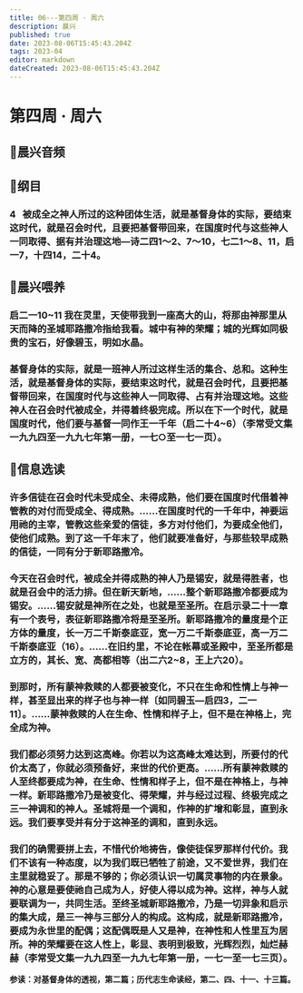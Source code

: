 ```yaml
---
title: 06---第四周 · 周六
description: 晨兴
published: true
date: 2023-08-06T15:45:43.204Z
tags: 2023-04
editor: markdown
dateCreated: 2023-08-06T15:45:43.204Z
---
```


# 第四周 · 周六
## 🎵晨兴音频

## 📖纲目

### 4   被成全之神人所过的这种团体生活，就是基督身体的实际，要结束这时代，就是召会时代，且要把基督带回来，在国度时代与这些神人一同取得、据有并治理这地—诗二四1～2、7～10，七二1～8、11，启一7，十四14，二十4。

## 📖晨兴喂养

### **启二一10~11	我在灵里，天使带我到一座高大的山，将那由神那里从天而降的圣城耶路撒冷指给我看。城中有神的荣耀；城的光辉如同极贵的宝石，好像碧玉，明如水晶。**

### 基督身体的实际，就是一班神人所过这样生活的集合、总和。这种生活，就是基督身体的实际，要结束这时代，就是召会时代，且要把基督带回来，在国度时代与这些神人一同取得、占有并治理这地。这些神人在召会时代被成全，并得着终极完成。所以在下一个时代，就是国度时代，他们要与基督一同作王一千年（启二十4~6）（李常受文集一九九四至一九九七年第一册，一七○至一七一页）。

## 📖信息选读

### 许多信徒在召会时代未受成全、未得成熟，他们要在国度时代借着神管教的对付而受成全、得成熟。……在国度时代的一千年中，神要运用祂的主宰，管教这些亲爱的信徒，多方对付他们，为要成全他们，使他们成熟。到了这一千年末了，他们就要准备好，与那些较早成熟的信徒，一同有分于新耶路撒冷。

### 今天在召会时代，被成全并得成熟的神人乃是锡安，就是得胜者，也就是召会中的活力排。但在新天新地，……整个新耶路撒冷都要成为锡安。……锡安就是神所在之处，也就是至圣所。在启示录二十一章有一个表号，表征新耶路撒冷将是至圣所。新耶路撒冷的量度是个正方体的量度，长一万二千斯泰底亚，宽一万二千斯泰底亚，高一万二千斯泰底亚（16）。……在旧约里，不论在帐幕或圣殿中，至圣所都是立方的，其长、宽、高都相等（出二六2~8，王上六20）。

### 到那时，所有蒙神救赎的人都要被变化，不只在生命和性情上与神一样，甚至显出来的样子也与神一样〔如同碧玉—启四3，二一11〕。……蒙神救赎的人在生命、性情和样子上，但不是在神格上，完全成为神。

### 我们都必须努力达到这高峰。你若以为这高峰太难达到，所要付的代价太高了，你就必须预备好，来世的代价更高。……所有蒙神救赎的人至终都要成为神，在生命、性情和样子上，但不是在神格上，与神一样。新耶路撒冷乃是被变化、得荣耀，并与经过过程、终极完成之三一神调和的神人。圣城将是一个调和，作神的扩增和彰显，直到永远。我们要享受并有分于这神圣的调和，直到永远。

### 我们的确需要拼上去，不惜代价地祷告，像使徒保罗那样付代价。我们不该有一种态度，以为我们既已牺牲了前途，又不爱世界，我们在主里就稳妥了。那是不够的；你必须认识一切属灵事物的内在景象。神的心意是要使祂自己成为人，好使人得以成为神。这样，神与人就要联调为一，共同生活。至终圣城新耶路撒冷，乃是一切异象和启示的集大成，是三一神与三部分人的构成。这构成，就是新耶路撒冷，要成为永世里的配偶；这配偶既是人又是神，在神性和人性里互为居所。神的荣耀要在这人性上，彰显、表明到极致，光辉烈烈，灿烂赫赫（李常受文集一九九四至一九九七年第一册，一七一至一七三页）。

**参读：对基督身体的透视，第二篇；历代志生命读经，第二、四、十一、十三篇。**
<!-- Google tag (gtag.js) -->
<script async src="https://www.googletagmanager.com/gtag/js?id=G-1P8709Z16T"></script>
<script>
  window.dataLayer = window.dataLayer || [];
  function gtag(){dataLayer.push(arguments);}
  gtag('js', new Date());

  gtag('config', 'G-1P8709Z16T');
</script>
